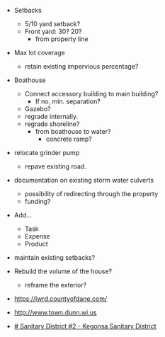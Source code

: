 - Setbacks
	- 5/10 yard setback?
	- Front yard: 30? 20?
		- from property line
- Max lot coverage
	- retain existing impervious percentage?
- Boathouse
	- Connect accessory building to main building?
		- If no, min. separation?
	- Gazebo?
	- regrade internally.
	- regrade shoreline?
		- from boathouse to water?
			- concrete ramp?
- relocate grinder pump
	- repave existing road.
- documentation on existing storm water culverts
	- possibility of redirecting through the property
	- funding?

- Add...
	- Task
	- Expense
	- Product

	
- maintain existing setbacks?
- Rebuild the volume of the house?
	- reframe the exterior?


- https://lwrd.countyofdane.com/
- http://www.town.dunn.wi.us
- [# Sanitary District #2 - Kegonsa Sanitary District](http://www.town.dunn.wi.us/services/sanitary-districts/district-2/)
<!--stackedit_data:
eyJoaXN0b3J5IjpbNDExMTQwMjc2LDE0Mzk5OTg5MjEsLTE1Mz
UwMTkwNDUsNzYwNzM4Nzc4LC02OTQwMDQ0NDEsNjE2MTE3MDEw
LC01NDk4NTMyOTgsMTUxMDUxNjE5NywzNDc0MzM0MTksMTg5Mz
IyMDA5MCwxNTQ4NzM2OTE4LDI3Mjk2OTk1NiwxNjcyNzY5MDY4
LDYxNjY5MTY0MiwtMTY3OTk3MjM2OF19
-->